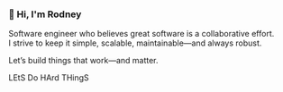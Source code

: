### 👋 Hi, I'm Rodney

Software engineer who believes great software is a collaborative effort.  
I strive to keep it simple, scalable, maintainable—and always robust.

Let’s build things that work—and matter.

LEtS Do HArd THingS

